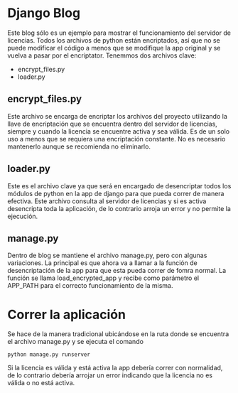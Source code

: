 # Django Blog

Este blog sólo es un ejemplo para mostrar el funcionamiento del servidor de licencias. Todos los archivos de python están encriptados, así que no se puede modificar el código a menos que se modifique la app original y se vuelva a pasar por el encriptator. Tenemmos dos archivos clave:

- encrypt_files.py
- loader.py

## encrypt_files.py

Este archivo se encarga de encriptar los archivos del proyecto utilizando la llave de encriptación que se encuentra dentro del servidor de licencias, siempre y cuando la licencia se encuentre activa y sea válida. Es de un solo uso a menos que se requiera una encriptación constante. No es necesario mantenerlo aunque se recomienda no eliminarlo.

## loader.py

Este es el archivo clave ya que será en encargado de desencriptar todos los módulos de python en la app de django para que pueda correr de manera efectiva. Este archivo consulta al servidor de licencias y si es activa desencripta toda la aplicación, de lo contrario arroja un error y no permite la ejecución.

## manage.py

Dentro de blog se mantiene el archivo manage.py, pero con algunas variaciones. La principal es que ahora va a llamar a la función de desencriptación de la app para que esta pueda correr de fomra normal. La función se llama load_encrypted_app y recibe como parámetro el APP_PATH para el correcto funcionamiento de la misma.

# Correr la aplicación

Se hace de la manera tradicional ubicándose en la ruta donde se encuentra el archivo manage.py y se ejecuta el comando

```
python manage.py runserver
```

Si la licencia es válida y está activa la app debería correr con normalidad, de lo contrario debería arrojar un error indicando que la licencia no es válida o no está activa.
